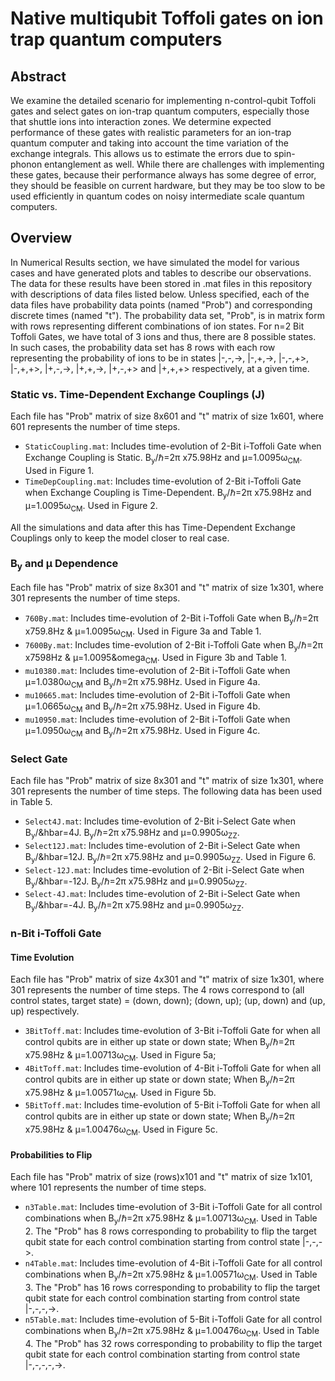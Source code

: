 # Native multiqubit Toffoli gates on ion trap quantum computers

## Abstract
We examine the detailed scenario for implementing n-control-qubit Toffoli gates and select gates on ion-trap quantum computers, especially those that shuttle ions into interaction zones. We determine expected performance of these gates with realistic parameters for an ion-trap quantum computer and taking into account the time variation of the exchange integrals. This allows us to estimate the errors due to spin-phonon entanglement as well. While there are challenges with implementing these gates, because their performance always has some degree of error, they should be feasible on current hardware, but they may be too slow to be used efficiently in quantum codes on noisy intermediate scale quantum computers.

## Overview

In Numerical Results section, we have simulated the model for various cases and have generated plots and tables to describe our observations. The data for these results have been stored in .mat files in this repository with descriptions of data files listed below. 
Unless specified, each of the data files have probability data points (named "Prob") and corresponding discrete times (named "t"). The probability data set, "Prob", is in matrix form with rows representing different combinations of ion states. For n=2 Bit Toffoli Gates, we have total of 3 ions and thus, there are 8 possible states. In such cases, the probability data set has 8 rows with each row representing the probability of ions to be in states 
|-,-,->, |-,+,->, |-,-,+>, |-,+,+>, |+,-,->, |+,+,->, |+,-,+> and |+,+,+> respectively, at a given time. 

### Static vs. Time-Dependent Exchange Couplings (J)

Each file has "Prob" matrix of size 8x601 and "t" matrix of size 1x601, where 601 represents the number of time steps.

* `StaticCoupling.mat`: Includes time-evolution of 2-Bit i-Toffoli Gate when Exchange Coupling is Static. B<sub>y</sub>/&hbar;=2&pi; x75.98Hz and &mu;=1.0095&omega;<sub>CM</sub>. Used in Figure 1. 
* `TimeDepCoupling.mat`: Includes time-evolution of 2-Bit i-Toffoli Gate when Exchange Coupling is Time-Dependent. B<sub>y</sub>/&hbar;=2&pi; x75.98Hz and &mu;=1.0095&omega;<sub>CM</sub>. Used in Figure 2. 

All the simulations and data after this has Time-Dependent Exchange Couplings only to keep the model closer to real case.

### B<sub>y</sub> and &mu; Dependence

Each file has "Prob" matrix of size 8x301 and "t" matrix of size 1x301, where 301 represents the number of time steps.

* `760By.mat`: Includes time-evolution of 2-Bit i-Toffoli Gate when B<sub>y</sub>/&hbar;=2&pi; x759.8Hz & &mu;=1.0095&omega;<sub>CM</sub>. Used in Figure 3a and Table 1.
* `7600By.mat`: Includes time-evolution of 2-Bit i-Toffoli Gate when B<sub>y</sub>/&hbar;=2&pi; x7598Hz & &mu;=1.0095&omega<sub>CM</sub>. Used in Figure 3b and Table 1. 
* `mu10380.mat`: Includes time-evolution of 2-Bit i-Toffoli Gate when &mu;=1.0380&omega;<sub>CM</sub> and B<sub>y</sub>/&hbar;=2&pi; x75.98Hz. Used in Figure 4a.
* `mu10665.mat`: Includes time-evolution of 2-Bit i-Toffoli Gate when &mu;=1.0665&omega;<sub>CM</sub> and B<sub>y</sub>/&hbar;=2&pi; x75.98Hz. Used in Figure 4b.
* `mu10950.mat`: Includes time-evolution of 2-Bit i-Toffoli Gate when &mu;=1.0950&omega;<sub>CM</sub> and B<sub>y</sub>/&hbar;=2&pi; x75.98Hz. Used in Figure 4c.

### Select Gate

Each file has "Prob" matrix of size 8x301 and "t" matrix of size 1x301, where 301 represents the number of time steps.
The following data has been used in Table 5.

* `Select4J.mat`: Includes time-evolution of 2-Bit i-Select Gate when B<sub>y</sub>/&hbar=4J. B<sub>y</sub>/&hbar;=2&pi; x75.98Hz and &mu;=0.9905&omega;<sub>ZZ</sub>.
* `Select12J.mat`: Includes time-evolution of 2-Bit i-Select Gate when B<sub>y</sub>/&hbar=12J. B<sub>y</sub>/&hbar;=2&pi; x75.98Hz and &mu;=0.9905&omega;<sub>ZZ</sub>. Used in Figure 6.
* `Select-12J.mat`: Includes time-evolution of 2-Bit i-Select Gate when B<sub>y</sub>/&hbar=-12J. B<sub>y</sub>/&hbar;=2&pi; x75.98Hz and &mu;=0.9905&omega;<sub>ZZ</sub>.
* `Select-4J.mat`: Includes time-evolution of 2-Bit i-Select Gate when B<sub>y</sub>/&hbar=-4J. B<sub>y</sub>/&hbar;=2&pi; x75.98Hz and &mu;=0.9905&omega;<sub>ZZ</sub>.

### n-Bit i-Toffoli Gate

#### Time Evolution

Each file has "Prob" matrix of size 4x301 and "t" matrix of size 1x301, where 301 represents the number of time steps. The 4 rows correspond to (all control states, target state) = (down, down); (down, up); (up, down) and (up, up) respectively.

* `3BitToff.mat`: Includes time-evolution of 3-Bit i-Toffoli Gate for when all control qubits are in either up state or down state; When B<sub>y</sub>/&hbar;=2&pi; x75.98Hz & &mu;=1.00713&omega;<sub>CM</sub>. Used in Figure 5a; 
* `4BitToff.mat`: Includes time-evolution of 4-Bit i-Toffoli Gate for when all control qubits are in either up state or down state; When B<sub>y</sub>/&hbar;=2&pi; x75.98Hz & &mu;=1.00571&omega;<sub>CM</sub>. Used in Figure 5b.
* `5BitToff.mat`: Includes time-evolution of 5-Bit i-Toffoli Gate for when all control qubits are in either up state or down state; When B<sub>y</sub>/&hbar;=2&pi; x75.98Hz & &mu;=1.00476&omega;<sub>CM</sub>. Used in Figure 5c.

#### Probabilities to Flip

Each file has "Prob" matrix of size (rows)x101 and "t" matrix of size 1x101, where 101 represents the number of time steps.

* `n3Table.mat`: Includes time-evolution of 3-Bit i-Toffoli Gate for all control combinations when B<sub>y</sub>/&hbar;=2&pi; x75.98Hz & &mu;=1.00713&omega;<sub>CM</sub>. Used in Table 2. The "Prob" has 8 rows corresponding to probability to flip the target qubit state for each control combination starting from control state |-,-,->.
* `n4Table.mat`: Includes time-evolution of 4-Bit i-Toffoli Gate for all control combinations when B<sub>y</sub>/&hbar;=2&pi; x75.98Hz & &mu;=1.00571&omega;<sub>CM</sub>. Used in Table 3. The "Prob" has 16 rows corresponding to probability to flip the target qubit state for each control combination starting from control state |-,-,-,->.
* `n5Table.mat`: Includes time-evolution of 5-Bit i-Toffoli Gate for all control combinations when B<sub>y</sub>/&hbar;=2&pi; x75.98Hz & &mu;=1.00476&omega;<sub>CM</sub>. Used in Table 4. The "Prob" has 32 rows corresponding to probability to flip the target qubit state for each control combination starting from control state |-,-,-,-,->.

